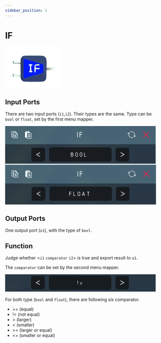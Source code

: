 ```yaml
---
sidebar_position: 1
---
```

# IF
![IF](./img/IF.png)

## Input Ports
There are two input ports (`i1`,`i2`).
Their types are the same. Type can be `bool` or `float`, set by the first menu mapper.

![IF-bool](./img/IF-bool.png)
![IF-float](./img/IF-float.png)

## Output Ports
One output port (`o1`), with the type of `bool`.

## Function
Judge whether \<`i1` `comparator` `i2`\> is true and export result to `o1`.

The `comparator` can be set by the second menu mapper.

![IF-bool](./img/IF-comparator.png)

For both type (`bool` and `float`), there are following six comparator.
- ==    (equal)
- !=    (not equal)
- \>    (larger)
- \<    (smaller)
- \>=   (larger or equal)
- \<=   (smaller or equal)
